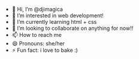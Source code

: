 - 👋 Hi, I’m @djimagica
- 👀 I’m interested in web development!
- 🌱 I’m currently learning html + css
- 💞️ I’m looking to collaborate on anything for now!!
- 📫 How to reach me 
- 😄 Pronouns: she/her
- ⚡ Fun fact: i love to bake :)

<!---
djimagica/djimagica is a ✨ special ✨ repository because its `README.md` (this file) appears on your GitHub profile.
You can click the Preview link to take a look at your changes.
--->
